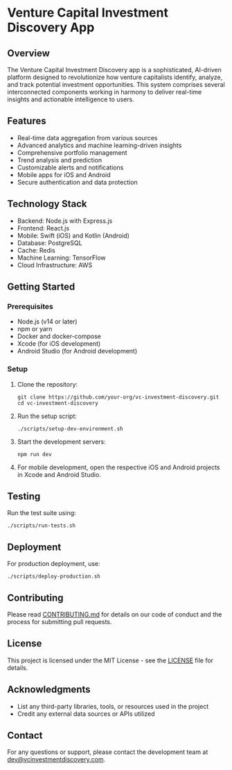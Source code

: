 # Venture Capital Investment Discovery App

## Overview

The Venture Capital Investment Discovery app is a sophisticated, AI-driven platform designed to revolutionize how venture capitalists identify, analyze, and track potential investment opportunities. This system comprises several interconnected components working in harmony to deliver real-time insights and actionable intelligence to users.

## Features

- Real-time data aggregation from various sources
- Advanced analytics and machine learning-driven insights
- Comprehensive portfolio management
- Trend analysis and prediction
- Customizable alerts and notifications
- Mobile apps for iOS and Android
- Secure authentication and data protection

## Technology Stack

- Backend: Node.js with Express.js
- Frontend: React.js
- Mobile: Swift (iOS) and Kotlin (Android)
- Database: PostgreSQL
- Cache: Redis
- Machine Learning: TensorFlow
- Cloud Infrastructure: AWS

## Getting Started

### Prerequisites

- Node.js (v14 or later)
- npm or yarn
- Docker and docker-compose
- Xcode (for iOS development)
- Android Studio (for Android development)

### Setup

1. Clone the repository:
   ```
   git clone https://github.com/your-org/vc-investment-discovery.git
   cd vc-investment-discovery
   ```

2. Run the setup script:
   ```
   ./scripts/setup-dev-environment.sh
   ```

3. Start the development servers:
   ```
   npm run dev
   ```

4. For mobile development, open the respective iOS and Android projects in Xcode and Android Studio.

## Testing

Run the test suite using:

```
./scripts/run-tests.sh
```

## Deployment

For production deployment, use:

```
./scripts/deploy-production.sh
```

## Contributing

Please read [CONTRIBUTING.md](CONTRIBUTING.md) for details on our code of conduct and the process for submitting pull requests.

## License

This project is licensed under the MIT License - see the [LICENSE](LICENSE) file for details.

## Acknowledgments

- List any third-party libraries, tools, or resources used in the project
- Credit any external data sources or APIs utilized

## Contact

For any questions or support, please contact the development team at dev@vcinvestmentdiscovery.com.